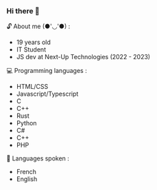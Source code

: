 ### Hi there 👋
<!--
**Rurucchi/Rurucchi** is a ✨ _special_ ✨ repository because its `README.md` (this file) appears on your GitHub profile.
-->

🔓 About me (●'◡'●) :
- 19 years old
- IT Student
- JS dev at Next-Up Technologies (2022 - 2023)

💻 Programming languages :
- HTML/CSS
- Javascript/Typescript
- C
- C++
- Rust
- Python
- C#
- C++
- PHP

📱 Languages spoken : 
- French
- English
